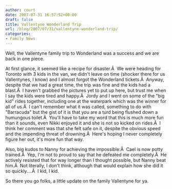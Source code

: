 ```yaml
---
author: court
date: 2007-07-31 16:57:52+00:00
draft: false
title: Vallentyne Wonderland Trip
url: /blog/2007/07/31/vallentyne-wonderland-trip/
categories:
- Family News
---
```


Well, the Vallentyne family trip to Wonderland was a success and we are back in one piece.

At first glance, it seemed like a recipe for disaster.Â  We were heading for Toronto with 3 kids in the van, we didn't leave on time (shocker there for us Vallentynes, I know) and I almost forgot the Wonderland tickets.Â  Anyway, despite that we had a great time, the trip was fine and the kids had a blast.Â  I haven't grabbed the pictures yet to put up here, but trust me when I say the kids were tired and happy.Â  Jordy and I went on some of the "big kid" rides together, including one at the waterpark which was the winner for all of us.Â  I can't remember what it was called, something to do with "Barracuda" but the gist of it is that you are a turd being flushed down a humungous toilet.Â  You'll have to take my word that this is much more fun than it sounds, even Nikki enjoyed it and she is not so kicked on rides.Â  I think her comment was that she felt safe on it, despite the obvious speed and the impending threat of drowning.Â  Here's hoping I never completely figure her out, it's more fun that way.

Also, big kudos to Nanny for achieving the impossible:Â  Cael is now potty trained.Â  Yep, I'm not to proud to say that he defeated me completely.Â  He actively resisted that for way longer than I thought possible, but Nanny beat him.Â  Not literally, I don't think, although that would explain how she did it so quickly....Â  I kid, I kid.

So there you go folks, a little update on the family Vallentyne for ya.
